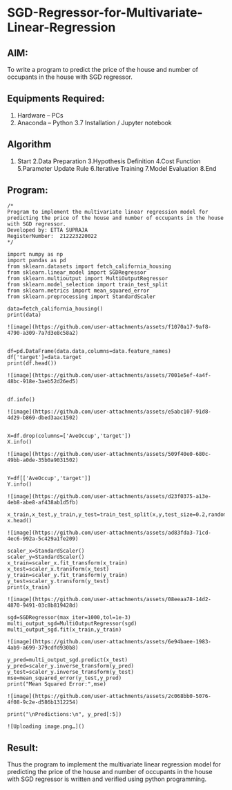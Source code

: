 # SGD-Regressor-for-Multivariate-Linear-Regression

## AIM:
To write a program to predict the price of the house and number of occupants in the house with SGD regressor.

## Equipments Required:
1. Hardware – PCs
2. Anaconda – Python 3.7 Installation / Jupyter notebook

## Algorithm
1. Start
2.Data Preparation
3.Hypothesis Definition
4.Cost Function
5.Parameter Update Rule
6.Iterative Training
7.Model Evaluation
8.End 

## Program:
```
/*
Program to implement the multivariate linear regression model for predicting the price of the house and number of occupants in the house with SGD regressor.
Developed by: ETTA SUPRAJA
RegisterNumber:  212223220022
*/

import numpy as np
import pandas as pd
from sklearn.datasets import fetch_california_housing
from sklearn.linear_model import SGDRegressor
from sklearn.multioutput import MultiOutputRegressor
from sklearn.model_selection import train_test_split
from sklearn.metrics import mean_squared_error
from sklearn.preprocessing import StandardScaler

data=fetch_california_housing()
print(data)

![image](https://github.com/user-attachments/assets/f1070a17-9af8-4790-a309-7a7d3e8c58a2)


df=pd.DataFrame(data.data,columns=data.feature_names)
df['target']=data.target
print(df.head())

![image](https://github.com/user-attachments/assets/7001e5ef-4a4f-48bc-918e-3aeb52d26ed5)


df.info()

![image](https://github.com/user-attachments/assets/e5abc107-91d8-4d29-b869-dbed3aac1502)


X=df.drop(columns=['AveOccup','target'])
X.info()

![image](https://github.com/user-attachments/assets/509f40e0-680c-49bb-a0de-35b0a9031502)


Y=df[['AveOccup','target']]
Y.info()

![image](https://github.com/user-attachments/assets/d23f0375-a13e-4eb8-abe8-af438ab1d5fb)

x_train,x_test,y_train,y_test=train_test_split(x,y,test_size=0.2,random_state=1)
x.head()

![image](https://github.com/user-attachments/assets/ad83fda3-71cd-4ec6-992a-5c429a1fe209)

scaler_x=StandardScaler()
scaler_y=StandardScaler()
x_train=scaler_x.fit_transform(x_train)
x_test=scaler_x.transform(x_test)
y_train=scaler_y.fit_transform(y_train)
y_test=scaler_y.transform(y_test)
print(x_train)

![image](https://github.com/user-attachments/assets/08eeaa78-14d2-4870-9491-03c8b819428d)

sgd=SGDRegressor(max_iter=1000,tol=1e-3)
multi_output_sgd=MultiOutputRegressor(sgd)
multi_output_sgd.fit(x_train,y_train)

![image](https://github.com/user-attachments/assets/6e94baee-1983-4ab9-a699-379cdfd930b8)

y_pred=multi_output_sgd.predict(x_test)
y_pred=scaler_y.inverse_transform(y_pred)
y_test=scaler_y.inverse_transform(y_test)
mse=mean_squared_error(y_test,y_pred)
print("Mean Squared Error:",mse)

![image](https://github.com/user-attachments/assets/2c068bb0-5076-4f08-9c2e-d586b1312254)

print("\nPredictions:\n", y_pred[:5])

![Uploading image.png…]()

```

## Result:
Thus the program to implement the multivariate linear regression model for predicting the price of the house and number of occupants in the house with SGD regressor is written and verified using python programming.
